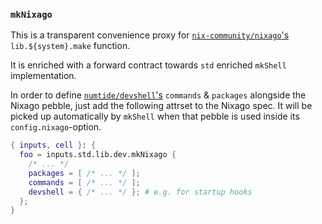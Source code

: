 ### `mkNixago`

This is a transparent convenience proxy for [`nix-community/nixago`'s][nixago] `lib.${system}.make` function.

It is enriched with a forward contract towards `std` enriched `mkShell` implementation.

In order to define [`numtide/devshell`'s][numtide-devshell] `commands` & `packages` alongside the Nixago pebble,
just add the following attrset to the Nixago spec. It will be picked up automatically by `mkShell` when that pebble
is used inside its `config.nixago`-option.

```nix
{ inputs, cell }: {
  foo = inputs.std.lib.dev.mkNixago {
    /* ... */
    packages = [ /* ... */ ];
    commands = [ /* ... */ ];
    devshell = { /* ... */ }; # e.g. for startup hooks
  };
}
```

[nixago]: https://github.com/nix-community/nixago
[numtide-devshell]: https://github.com/numtide/devshell
